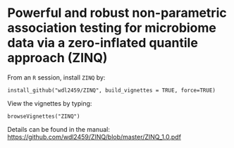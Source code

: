 # Powerful and robust non-parametric association testing for microbiome data via a zero-inflated quantile approach (ZINQ)

From an `R` session, install `ZINQ` by:
```
install_github("wdl2459/ZINQ", build_vignettes = TRUE, force=TRUE)
```

View the vignettes by typing:
```
browseVignettes("ZINQ")
```

Details can be found in the manual: https://github.com/wdl2459/ZINQ/blob/master/ZINQ_1.0.pdf
